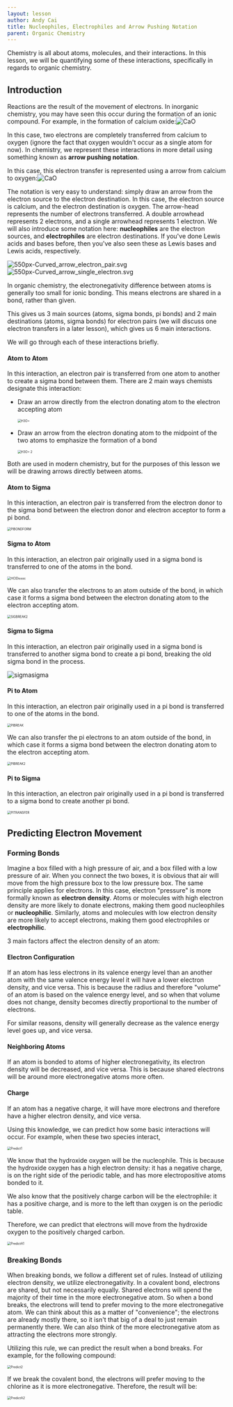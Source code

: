 ```yaml
---
layout: lesson
author: Andy Cai
title: Nucleophiles, Electrophiles and Arrow Pushing Notation
parent: Organic Chemistry
---
```


Chemistry is all about atoms, molecules, and their interactions. In this lesson, we will be quantifying some of these interactions, specifically in regards to organic chemistry. 

## Introduction

Reactions are the result of the movement of electrons. In inorganic chemistry, you may have seen this occur during the formation of an ionic compound. For example, in the formation of calcium oxide:![CaO](https://i.ibb.co/YTN80sg/Ca-O-noarrow.png)

In this case, two electrons are completely transferred from calcium to oxygen (ignore the fact that oxygen wouldn't occur as a single atom for now). In chemistry, we represent these interactions in more detail using something known as **arrow pushing notation**.

In this case, this electron transfer is represented using a arrow from calcium to oxygen:![CaO](https://i.ibb.co/FHPw3nr/CaO.png)	

The notation is very easy to understand: simply draw an arrow from the electron source to the electron destination. In this case, the electron source is calcium, and the electron destination is oxygen. The arrow-head represents the number of electrons transferred. A double arrowhead represents 2 electrons, and a single arrowhead represents 1 electron. We will also introduce some notation here: **nucleophiles** are the electron sources, and **electrophiles** are electron destinations. If you've done Lewis acids and bases before, then you've also seen these as Lewis bases and Lewis acids, respectively.

![550px-Curved_arrow_electron_pair.svg](https://i.ibb.co/8sm7G2T/550px-Curved-arrow-electron-pair-svg.png) ![550px-Curved_arrow_single_electron.svg](https://i.ibb.co/vkVryKH/550px-Curved-arrow-single-electron-svg.png)

In organic chemistry, the electronegativity difference between atoms is generally too small for ionic bonding. This means electrons are shared in a bond, rather than given. 

This gives us 3 main sources (atoms, sigma bonds, pi bonds) and 2 main destinations (atoms, sigma bonds) for electron pairs (we will discuss one electron transfers in a later lesson), which gives us 6 main interactions. 

We will go through each of these interactions briefly.

#### Atom to Atom

In this interaction, an electron pair is transferred from one atom to another to create a sigma bond between them. There are 2 main ways chemists designate this interaction:

- Draw an arrow directly from the electron donating atom to the electron accepting atom

  <img src="https://i.ibb.co/0fbpc8Y/H3O.png" alt="H3O+" style="zoom:50%;" />

- Draw an arrow from the electron donating atom to the midpoint of the two atoms to emphasize the formation of a bond

  <img src="https://i.ibb.co/28Y8Bdc/H3O-2.png" alt="H3O+ 2" style="zoom:50%;" />

Both are used in modern chemistry, but for the purposes of this lesson we will be drawing arrows directly between atoms.

#### Atom to Sigma

In this interaction, an electron pair is transferred from the electron donor to the sigma bond between the electron donor and electron acceptor to form a pi bond. 

<img src="https://i.ibb.co/vZgVJRW/PIBONDFORM.png" alt="PIBONDFORM" style="zoom:50%;" />

#### Sigma to Atom

In this interaction, an electron pair originally used in a sigma bond is transferred to one of the atoms in the bond. 

<img src="https://i.ibb.co/F69rTDp/HCl-Dissoc.png" alt="HClDissoc" style="zoom:50%;" />

We can also transfer the electrons to an atom outside of the bond, in which case it forms a sigma bond between the electron donating atom to the electron accepting atom. 

<img src="https://i.ibb.co/C2nXTDQ/SIGBREAK2.png" alt="SIGBREAK2" style="zoom:50%;" />

#### Sigma to Sigma

In this interaction, an electron pair originally used in a sigma bond is transferred to another sigma bond to create a pi bond, breaking the old sigma bond in the process.

![sigmasigma](https://i.ibb.co/Lhg8wkV/sigmasigma.png)

#### Pi to Atom

In this interaction, an electron pair originally used in a pi bond is transferred to one of the atoms in the bond.

<img src="https://i.ibb.co/f9h6rN2/PIBREAK.png" alt="PIBREAK" style="zoom:50%;" />

We can also transfer the pi electrons to an atom outside of the bond, in which case it forms a sigma bond between the electron donating atom to the electron accepting atom. 

<img src="https://i.ibb.co/1LpDhbX/PIBREAK2.png" alt="PIBREAK2" style="zoom: 50%;" />

#### Pi to Sigma

In this interaction, an electron pair originally used in a pi bond is transferred to a sigma bond to create another pi bond. 

<img src="https://i.ibb.co/jMZXDXM/PITRANSFER.png" alt="PITRANSFER" style="zoom:50%;" />

## Predicting Electron Movement

### Forming Bonds

Imagine a box filled with a high pressure of air, and a box filled with a low pressure of air. When you connect the two boxes, it is obvious that air will move from the high pressure box to the low pressure box. The same principle applies for electrons. In this case, electron "pressure" is more formally known as **electron density**. Atoms or molecules with high electron density are more likely to donate electrons, making them good nucleophiles or **nucleophilic**. Similarly, atoms and molecules with low electron density are more likely to accept electrons, making them good electrophiles or **electrophilic**. 

3 main factors affect the electron density of an atom:

#### Electron Configuration

If an atom has less electrons in its valence energy level than an another atom with the same valence energy level it will have a lower electron density, and vice versa. This is because the radius and therefore "volume" of an atom is based on the valence energy level, and so when that volume does not change, density becomes directly proportional to the number of electrons. 

For similar reasons, density will generally decrease as the valence energy level goes up, and vice versa.

#### Neighboring Atoms

If an atom is bonded to atoms of higher electronegativity, its electron density will be decreased, and vice versa. This is because shared electrons will be around more electronegative atoms more often.

#### Charge

If an atom has a negative charge, it will have more electrons and therefore have a higher electron density, and vice versa.

Using this knowledge, we can predict how some basic interactions will occur. For example, when these two species interact,

<img src="https://i.ibb.co/XzdTrMv/Predict1.png" alt="Predict1" style="zoom:50%;" />

We know that the hydroxide oxygen will be the nucleophile. This is because the hydroxide oxygen has a high electron density: it has a negative charge, is on the right side of the periodic table, and has more electropositive atoms bonded to it.

We also know that the positively charge carbon will be the electrophile: it has a positive charge, and is more to the left than oxygen is on the periodic table.

Therefore, we can predict that electrons will move from the hydroxide oxygen to the positively charged carbon. 

<img src="https://i.ibb.co/yQFYwmS/Predict-A1.png" alt="PredictA1" style="zoom:50%;" />

### Breaking Bonds

When breaking bonds, we follow a different set of rules. Instead of utilizing electron density, we utilize electronegativity. In a covalent bond, electrons are shared, but not necessarily equally. Shared electrons will spend the majority of their time in the more electronegative atom. So when a bond breaks, the electrons will tend to prefer moving to the more electronegative atom. We can think about this as a matter of "convenience"; the electrons are already mostly there, so it isn't that big of a deal to just remain permanently there. We can also think of the more electronegative atom as attracting the electrons more strongly. 

Utilizing this rule, we can predict the result when a bond breaks. For example, for the following compound:

<img src="https://i.ibb.co/Sm7Ch6Z/Predict2.png" alt="Predict2" style="zoom:50%;" />

If we break the covalent bond, the electrons will prefer moving to the chlorine as it is more electronegative. Therefore, the result will be:

<img src="https://i.ibb.co/r356zFL/Predict-A2.png" alt="PredictA2" style="zoom:50%;" />
